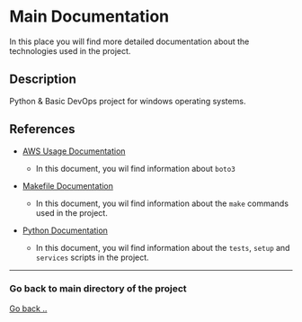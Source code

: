 # Main Documentation

In this place you will find more detailed documentation about the technologies used in the project.

## Description

Python & Basic DevOps project for windows operating systems.

## References

- [AWS Usage Documentation](AWS.md)
  - In this document, you wil find information about `boto3`

- [Makefile Documentation](Makefile.md)
  - In this document, you wil find information about the `make` commands used in the project.

- [Python Documentation](Python.md)
  - In this document, you wil find information about the `tests`, `setup` and `services` scripts in the project.

---

### Go back to main directory of the project

[Go back ..](../README.md)